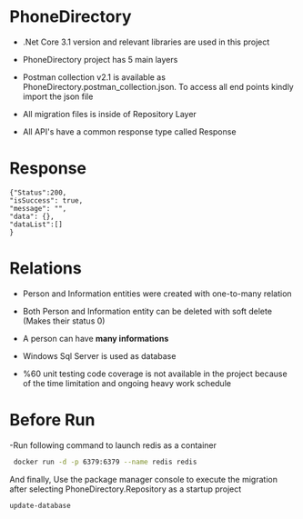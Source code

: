 # PhoneDirectory
- .Net Core 3.1 version and relevant libraries are used in this project
- PhoneDirectory project has 5 main layers
- Postman collection v2.1 is available as PhoneDirectory.postman_collection.json. To access all end points kindly import the json file
- All migration files is inside of Repository Layer

- All API's have a common response type called Response

# Response
    {"Status":200,
    "isSuccess": true,
    "message": "",
    "data": {},
    "dataList":[]
    }

# Relations
- Person and Information entities were created with one-to-many relation
- Both Person and Information entity can be deleted with soft delete (Makes their status 0)
- A person can have **many informations**
- Windows Sql Server is used as database

- %60 unit testing code coverage is not available in the project because of the time limitation and ongoing heavy work schedule

# Before Run

-Run following command to launch redis as a container
```bash
 docker run -d -p 6379:6379 --name redis redis
```
And finally, Use the package manager console to execute the migration after selecting PhoneDirectory.Repository as a startup project

```bash
update-database
